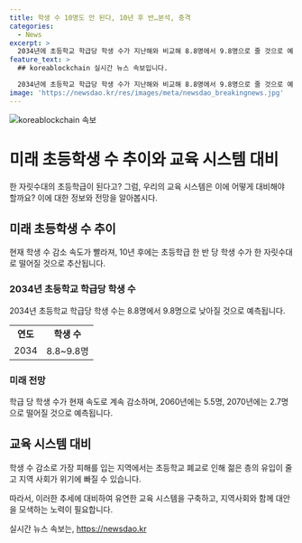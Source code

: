 ```yaml
---
title: 학생 수 10명도 안 된다, 10년 후 반…분석, 충격
categories:
  - News
excerpt: >
  2034년에 초등학교 학급당 학생 수가 지난해와 비교해 8.8명에서 9.8명으로 줄 것으로 예측되며, 2060년에는 8.7명, 2070년에는 6.0명으로 떨어질 것으로 전망됩니다. 이는 통계청의 학령인구 추계를 바탕으로 한 예상이며, 이러한 인구 감소는 국내 소규모 학교에도 영향을 미칠 것으로 우려되고 있습니다. (151자)
feature_text: >
  ## koreablockchain 실시간 뉴스 속보입니다.

  2034년에 초등학교 학급당 학생 수가 지난해와 비교해 8.8명에서 9.8명으로 줄 것으로 예측되며, 2060년에는 8.7명, 2070년에는 6.0명으로 떨어질 것으로 전망됩니다. 이는 통계청의 학령인구 추계를 바탕으로 한 예상이며, 이러한 인구 감소는 국내 소규모 학교에도 영향을 미칠 것으로 우려되고 있습니다. (151자)
image: 'https://newsdao.kr/res/images/meta/newsdao_breakingnews.jpg'
---
```


<p><img src="https://newsdao.kr/res/images/meta/newsdao_breakingnews.jpg" alt="koreablockchain 속보" /></p>

<h1>미래 초등학생 수 추이와 교육 시스템 대비</h1>

<p>한 자릿수대의 초등학급이 된다고? 그럼, 우리의 교육 시스템은 이에 어떻게 대비해야 할까요? 이에 대한 정보와 전망을 알아봅시다.</p>

<h2 data-ke-size="size26">미래 초등학생 수 추이</h2>

<p data-ke-size="size16">현재 학생 수 감소 속도가 빨라져, 10년 후에는 초등학급 한 반 당 학생 수가 한 자릿수대로 떨어질 것으로 추산됩니다.</p>

<h3>2034년 초등학교 학급당 학생 수</h3>

<p data-ke-size="size16">2034년 초등학교 학급당 학생 수는 8.8명에서 9.8명으로 낮아질 것으로 예측됩니다.</p>

<table>
  <tr>
    <td style="text-align: center; height: 17px;"><b>연도</b></td>
    <td style="text-align: center; height: 17px;"><b>학생 수</b></td>
  </tr>
  <tr>
    <td style="text-align: center; height: 17px;">2034</td>
    <td style="text-align: center; height: 17px;">8.8~9.8명</td>
  </tr>
</table>

<h3>미래 전망</h3>

<p data-ke-size="size16">학급 당 학생 수가 현재 속도로 계속 감소하며, 2060년에는 5.5명, 2070년에는 2.7명으로 떨어질 것으로 예측됩니다.</p>

<h2 data-ke-size="size26">교육 시스템 대비</h2>

<p data-ke-size="size16">학생 수 감소로 가장 피해를 입는 지역에서는 초등학교 폐교로 인해 젊은 층의 유입이 줄고 지역 사회가 위기에 빠질 수 있습니다.</p>

<p data-ke-size="size16">따라서, 이러한 추세에 대비하여 유연한 교육 시스템을 구축하고, 지역사회와 함께 대안을 모색하는 노력이 필요합니다.</p>
실시간 뉴스 속보는, <a href="https://newsdao.kr" rel="dofollow">https://newsdao.kr</a>


